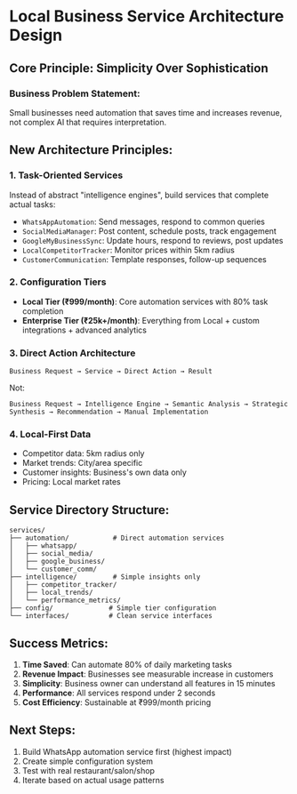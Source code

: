 # Local Business Service Architecture Design

## Core Principle: Simplicity Over Sophistication

### Business Problem Statement:
Small businesses need automation that saves time and increases revenue, not complex AI that requires interpretation.

## New Architecture Principles:

### 1. Task-Oriented Services
Instead of abstract "intelligence engines", build services that complete actual tasks:
- `WhatsAppAutomation`: Send messages, respond to common queries
- `SocialMediaManager`: Post content, schedule posts, track engagement
- `GoogleMyBusinessSync`: Update hours, respond to reviews, post updates
- `LocalCompetitorTracker`: Monitor prices within 5km radius
- `CustomerCommunication`: Template responses, follow-up sequences

### 2. Configuration Tiers
- **Local Tier (₹999/month)**: Core automation services with 80% task completion
- **Enterprise Tier (₹25k+/month)**: Everything from Local + custom integrations + advanced analytics

### 3. Direct Action Architecture
```
Business Request → Service → Direct Action → Result
```
Not:
```
Business Request → Intelligence Engine → Semantic Analysis → Strategic Synthesis → Recommendation → Manual Implementation
```

### 4. Local-First Data
- Competitor data: 5km radius only
- Market trends: City/area specific
- Customer insights: Business's own data only
- Pricing: Local market rates

## Service Directory Structure:
```
services/
├── automation/           # Direct automation services
│   ├── whatsapp/
│   ├── social_media/
│   ├── google_business/
│   └── customer_comm/
├── intelligence/         # Simple insights only
│   ├── competitor_tracker/
│   ├── local_trends/
│   └── performance_metrics/
├── config/              # Simple tier configuration
└── interfaces/          # Clean service interfaces
```

## Success Metrics:
1. **Time Saved**: Can automate 80% of daily marketing tasks
2. **Revenue Impact**: Businesses see measurable increase in customers
3. **Simplicity**: Business owner can understand all features in 15 minutes
4. **Performance**: All services respond under 2 seconds
5. **Cost Efficiency**: Sustainable at ₹999/month pricing

## Next Steps:
1. Build WhatsApp automation service first (highest impact)
2. Create simple configuration system
3. Test with real restaurant/salon/shop
4. Iterate based on actual usage patterns